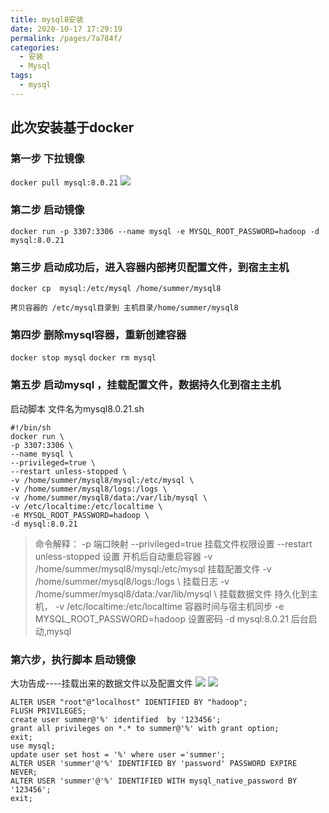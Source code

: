 ```yaml
---
title: mysql8安装
date: 2020-10-17 17:29:19
permalink: /pages/7a784f/
categories:
  - 安装
  - Mysql
tags:
  - mysql
---
```

## 此次安装基于docker


### 第一步 下拉镜像
`docker pull mysql:8.0.21`
![](https://cdn.jsdelivr.net/gh/summerking1/image@main/75.png)


### 第二步 启动镜像
`docker run -p 3307:3306 --name mysql -e MYSQL_ROOT_PASSWORD=hadoop -d mysql:8.0.21`

### 第三步 启动成功后，进入容器内部拷贝配置文件，到宿主主机
`docker cp  mysql:/etc/mysql /home/summer/mysql8`

`拷贝容器的 /etc/mysql目录到 主机目录/home/summer/mysql8`
### 第四步 删除mysql容器，重新创建容器
`docker stop mysql`
`docker rm mysql`

### 第五步 启动mysql ，挂载配置文件，数据持久化到宿主主机
启动脚本 文件名为mysql8.0.21.sh
```shell
#!/bin/sh
docker run \
-p 3307:3306 \
--name mysql \
--privileged=true \
--restart unless-stopped \
-v /home/summer/mysql8/mysql:/etc/mysql \
-v /home/summer/mysql8/logs:/logs \
-v /home/summer/mysql8/data:/var/lib/mysql \
-v /etc/localtime:/etc/localtime \
-e MYSQL_ROOT_PASSWORD=hadoop \
-d mysql:8.0.21
```
>命令解释：
 -p 端口映射
--privileged=true  挂载文件权限设置
--restart unless-stopped  设置 开机后自动重启容器
-v /home/summer/mysql8/mysql:/etc/mysql    挂载配置文件
-v /home/summer/mysql8/logs:/logs \      挂载日志
-v /home/summer/mysql8/data:/var/lib/mysql \  挂载数据文件 持久化到主机，
-v /etc/localtime:/etc/localtime    容器时间与宿主机同步
-e MYSQL_ROOT_PASSWORD=hadoop    设置密码
-d  mysql:8.0.21   后台启动,mysql
### 第六步，执行脚本 启动镜像

大功告成----挂载出来的数据文件以及配置文件
![](https://cdn.jsdelivr.net/gh/summerking1/image@main/76.png)
![](https://cdn.jsdelivr.net/gh/summerking1/image@main/77.png)

```shell
ALTER USER "root"@"localhost" IDENTIFIED BY "hadoop";
FLUSH PRIVILEGES;
create user summer@'%' identified  by '123456';
grant all privileges on *.* to summer@'%' with grant option;
exit;
use mysql;
update user set host = '%' where user ='summer'; 
ALTER USER 'summer'@'%' IDENTIFIED BY 'password' PASSWORD EXPIRE NEVER;
ALTER USER 'summer'@'%' IDENTIFIED WITH mysql_native_password BY '123456';
exit;
```